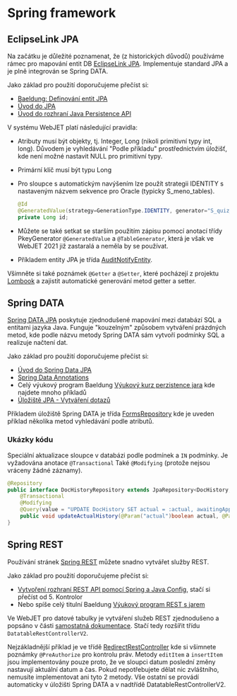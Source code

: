 # Spring framework

## EclipseLink JPA

Na začátku je důležité poznamenat, že (z historických důvodů) používáme rámec pro mapování entit DB [EclipseLink JPA](https://www.eclipse.org/eclipselink/). Implementuje standard JPA a je plně integrován se Spring DATA.

Jako základ pro použití doporučujeme přečíst si:
- [Baeldung: Definování entit JPA](https://www.baeldung.com/jpa-entities)
- [Úvod do JPA](https://www.tutorialspoint.com/jpa/jpa_introduction.htm)
- [Úvod do rozhraní Java Persistence API](https://docs.oracle.com/javaee/6/tutorial/doc/bnbpz.html)

V systému WebJET platí následující pravidla:
- Atributy musí být objekty, tj. Integer, Long (nikoli primitivní typy int, long). Důvodem je vyhledávání "Podle příkladu" prostřednictvím úložišť, kde není možné nastavit NULL pro primitivní typy.
- Primární klíč musí být typu Long
- Pro sloupce s automatickým navýšením lze použít strategii IDENTITY s nastaveným názvem sekvence pro Oracle (typicky S\_meno\_tables).

  ```Java
  @Id
  @GeneratedValue(strategy=GenerationType.IDENTITY, generator="S_quiz_questions")
  private Long id;
  ```

- Můžete se také setkat se starším použitím zápisu pomocí anotací třídy PkeyGenerator `@GeneratedValue` a `@TableGenerator`, která je však ve WebJET 2021 již zastaralá a neměla by se používat.
- Příkladem entity JPA je třída [AuditNotifyEntity](../../../src/main/java/sk/iway/iwcm/system/audit/AuditNotifyEntity.java).

Všimněte si také poznámek `@Getter` a `@Setter`, které pocházejí z projektu [Lombook](https://projectlombok.org) a zajistit automatické generování metod getter a setter.

## Spring DATA

[Spring DATA JPA](https://spring.io/projects/spring-data-jpa) poskytuje zjednodušené mapování mezi databází SQL a entitami jazyka Java. Funguje "kouzelným" způsobem vytváření prázdných metod, kde podle názvu metody Spring DATA sám vytvoří podmínky SQL a realizuje načtení dat.

Jako základ pro použití doporučujeme přečíst si:
- [Úvod do Spring Data JPA](https://www.baeldung.com/the-persistence-layer-with-spring-data-jpa)
- [Spring Data Annotations](https://www.baeldung.com/spring-data-annotations)
- Celý výukový program Baeldung [Výukový kurz perzistence jara](https://www.baeldung.com/persistence-with-spring-series) kde najdete mnoho příkladů
- [Úložiště JPA - Vytváření dotazů](https://docs.spring.io/spring-data/jpa/docs/current/reference/html/#jpa.query-methods.query-creation)

Příkladem úložiště Spring DATA je třída [FormsRepository](../../../src/main/java/sk/iway/iwcm/components/forms/FormsRepository.java) kde je uveden příklad několika metod vyhledávání podle atributů.

### Ukázky kódu

Speciální aktualizace sloupce v databázi podle podmínek a `IN` podmínky. Je vyžadována anotace `@Transactional` Také `@Modifying` (protože nejsou vráceny žádné záznamy).

```java
@Repository
public interface DocHistoryRepository extends JpaRepository<DocHistory, Long>, JpaSpecificationExecutor<DocHistory> {
    @Transactional
    @Modifying
    @Query(value = "UPDATE DocHistory SET actual = :actual, awaitingApprove = :awaitingApprove, syncStatus = 1 WHERE id IN :historyIds")
    public void updateActualHistory(@Param("actual")boolean actual, @Param("awaitingApprove")String awaitingApprove, @Param("historyIds")List<Integer> historyIds);
}
```

## Spring REST

Používání stránek [Spring REST](https://spring.io/guides/tutorials/rest/) můžete snadno vytvářet služby REST.

Jako základ pro použití doporučujeme přečíst si:
- [Vytvoření rozhraní REST API pomocí Spring a Java Config](https://www.baeldung.com/building-a-restful-web-service-with-spring-and-java-based-configuration#controller), stačí si přečíst od 5. Kontrolor
- Nebo spíše celý titulní Baeldung [Výukový program REST s jarem](https://www.baeldung.com/rest-with-spring-series)

Ve WebJET pro datové tabulky je vytváření služeb REST zjednodušeno a popsáno v části [samostatná dokumentace](../datatables/restcontroller.md). Stačí tedy rozšířit třídu `DatatableRestControllerV2`.

Nejzákladnější příklad je ve třídě [RedirectRestController](../../../src/main/java/sk/iway/iwcm/components/redirects/RedirectRestController.java) kde si všimnete poznámky `@PreAuthorize` pro kontrolu práv. Metody `editItem` a `insertItem` jsou implementovány pouze proto, že ve sloupci datum poslední změny nastavují aktuální datum a čas. Pokud nepotřebujete dělat nic zvláštního, nemusíte implementovat ani tyto 2 metody. Vše ostatní se provádí automaticky v úložišti Spring DATA a v nadtřídě DatatableRestControllerV2.
